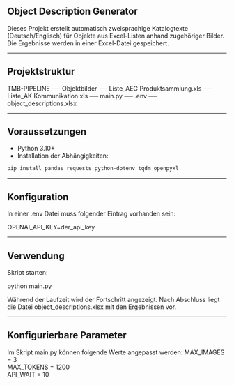 ## Object Description Generator

Dieses Projekt erstellt automatisch zweisprachige Katalogtexte (Deutsch/Englisch) für Objekte aus Excel-Listen anhand zugehöriger Bilder.  
Die Ergebnisse werden in einer Excel-Datei gespeichert.

---

## Projektstruktur

TMB-PIPELINE
── Objektbilder
── Liste_AEG Produktsammlung.xls
── Liste_AK Kommunikation.xls
── main.py
── .env
── object_descriptions.xlsx

---

## Voraussetzungen

- Python 3.10+
- Installation der Abhängigkeiten:

```bash
pip install pandas requests python-dotenv tqdm openpyxl
```

---

## Konfiguration

In einer .env Datei muss folgender Eintrag vorhanden sein:

OPENAI_API_KEY=der_api_key

---

## Verwendung

Skript starten:

python main.py

Während der Laufzeit wird der Fortschritt angezeigt.
Nach Abschluss liegt die Datei object_descriptions.xlsx mit den Ergebnissen vor.

---

## Konfigurierbare Parameter

Im Skript main.py können folgende Werte angepasst werden:
MAX_IMAGES = 3     
MAX_TOKENS = 1200  
API_WAIT = 10